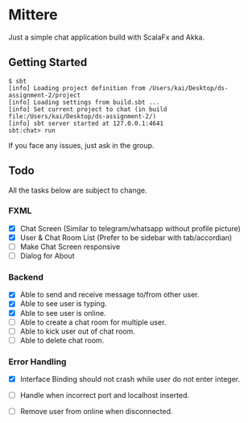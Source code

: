 # Mittere
Just a simple chat application build with ScalaFx and Akka.

## Getting Started
```
$ sbt
[info] Loading project definition from /Users/kai/Desktop/ds-assignment-2/project
[info] Loading settings from build.sbt ...
[info] Set current project to chat (in build file:/Users/kai/Desktop/ds-assignment-2/)
[info] sbt server started at 127.0.0.1:4641
sbt:chat> run
```

If you face any issues, just ask in the group.

## Todo
All the tasks below are subject to change.

### FXML
- [X] Chat Screen (Similar to telegram/whatsapp without profile picture)
- [X] User & Chat Room List (Prefer to be sidebar with tab/accordian)
- [ ] Make Chat Screen responsive
- [ ] Dialog for About

### Backend
- [X] Able to send and receive message to/from other user.
- [X] Able to see user is typing.
- [X] Able to see user is online.
- [ ] Able to create a chat room for multiple user.
- [ ] Able to kick user out of chat room.
- [ ] Able to delete chat room.

### Error Handling
- [X] Interface Binding should not crash while user do not enter integer.
- [ ] Handle when incorrect port and localhost inserted.
- [ ] Remove user from online when disconnected.









